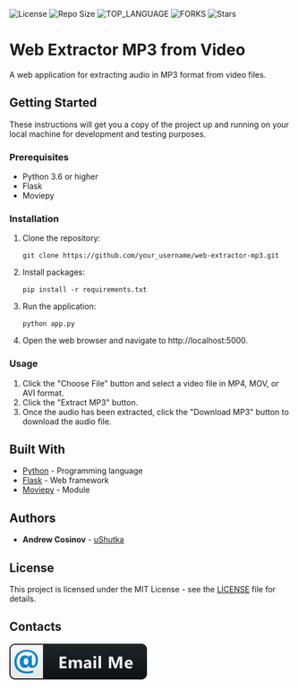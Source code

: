 ![License](https://img.shields.io/github/license/uShutka/Web-extracter-MP3-from-Video.svg?style=for-the-badge) ![Repo Size](https://img.shields.io/github/languages/code-size/uShutka/Web-extracter-MP3-from-Video.svg?style=for-the-badge) ![TOP_LANGUAGE](https://img.shields.io/github/languages/top/uShutka/Web-extracter-MP3-from-Video.svg?style=for-the-badge) ![FORKS](https://img.shields.io/github/forks/uShutka/Web-extracter-MP3-from-Video.svg?style=for-the-badge&social) ![Stars](https://img.shields.io/github/stars/uShutka/Web-extracter-MP3-from-Video.svg?style=for-the-badge)
    
# Web Extractor MP3 from Video

A web application for extracting audio in MP3 format from video files.

## Getting Started

These instructions will get you a copy of the project up and running on your local machine for development and testing purposes.

### Prerequisites

* Python 3.6 or higher
* Flask
* Moviepy

### Installation

1. Clone the repository:

    ```
    git clone https://github.com/your_username/web-extractor-mp3.git
    ```
    
2. Install packages:

    ```
    pip install -r requirements.txt
    ```
    
3. Run the application:

    ```
    python app.py
    ```
    
4. Open the web browser and navigate to http://localhost:5000.

### Usage

1. Click the "Choose File" button and select a video file in MP4, MOV, or AVI format.
2. Click the "Extract MP3" button.
3. Once the audio has been extracted, click the "Download MP3" button to download the audio file.

## Built With

* [Python](https://www.python.org/) - Programming language
* [Flask](https://flask.palletsprojects.com/) - Web framework
* [Moviepy](https://zulko.github.io/moviepy/) - Module

## Authors

* **Andrew Cosinov** - [uShutka](https://github.com/uShutka)

## License

This project is licensed under the MIT License - see the [LICENSE](LICENSE) file for details.


## Contacts

<a href="mailto:acosinov@bk.ru"><img src=https://raw.githubusercontent.com/johnturner4004/readme-generator/master/src/components/assets/images/email_me_button_icon_151852.svg /></a>
